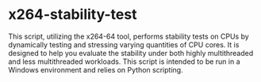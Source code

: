 # x264-stability-test
This script, utilizing the x264-64 tool, performs stability tests on CPUs by dynamically testing and stressing varying quantities of CPU cores. It is designed to help you evaluate the stability under both highly multithreaded and less multithreaded workloads. This script is intended to be run in a Windows environment and relies on Python scripting.
